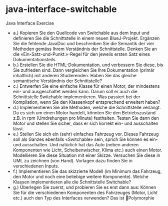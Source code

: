 # java-interface-switchable
Java Interface Exercise

- a.) Kopieren Sie den Quellcode von Switchable aus dem Input und definieren Sie die Schnittstelle in einem neuen BlueJ-Projekt. Ergänzen Sie die fehlende JavaDoc und beschreiben Sie die Semantik der vier Methoden gemäss Ihrem Verständnis der Schnittstelle. Denken Sie an die «Ein-Satz-und-Punkt.»-Regel für den jeweils ersten Satz eines Dokumentationsteils.
- b.) Erstellen Sie die HTML-Dokumentation, und verbessern Sie diese, bis Sie zufrieden sind. Dann vergleichen Sie Ihre Dokumentation (primär inhaltlich) mit anderen Studierenden. Haben Sie das gleiche semantische Verständnis der Schnittstelle?
- c.) Entwerfen Sie eine einfache Klasse für einen Motor, der mindestens ein- und ausgeschaltet werden kann. Darum soll er auch die Schnittstelle Switchable implementieren. Was passiert bei der Kompilation, wenn Sie den Klassenkopf entsprechend erweitert haben?
- d.) Implementieren Sie alle Methoden, welche die Schnittstelle verlangt. Da es sich um einen Motor handelt, könnten Sie den Betriebszustand z.B. in rpm (Umdrehungen pro Minute) festhalten. Testen Sie dann den Motor und stellen Sie sicher, dass er sich korrekt ein- und ausschalten lässt.
- e.) Stellen Sie sich ein (sehr) einfaches Fahrzeug vor. Dieses Fahrzeug soll als Ganzes ebenfalls «Switchable» sein, sprich Sie können es ein- und ausschalten. Und natürlich hat das Auto (neben anderen Komponenten wie Licht, Scheibenwischer, Klima etc.) auch einen Motor. Modellieren Sie diese Situation mit einer Skizze. Versuchen Sie diese in UML zu zeichnen (von Hand). Vorlagen dazu finden Sie in verschiedenen Inputs.
- f.) Implementieren Sie das skizzierte Modell (im Minimum das Fahrzeug, den Motor und noch eine beliebige weitere Komponente). Welche Klassen implementieren alle die Schnittstelle Switchable?
- g.) Überlegen Sie zuerst, und probieren Sie es erst dann aus: Können Sie für die verschiedenen Komponenten des Fahrzeuges (Motor, Licht etc.) auch den Typ des Interfaces verwenden? Das ist Polymorphie
